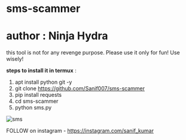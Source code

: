 # sms-scammer
# author : Ninja Hydra 
this tool is not for any revenge purpose. Please use it only for fun! Use wisely!

**steps to install it in termux** :
1. apt install python git -y
2. git clone https://github.com/Sanif007/sms-scammer
3. pip install requests
4. cd sms-scammer
5. python sms.py

![sms](https://github.com/Sanif007/sms-scammer/blob/master/README/Screenshot_20200227_130652.jpg)

FOLLOW on instagram - https://instagram.com/sanif_kumar

